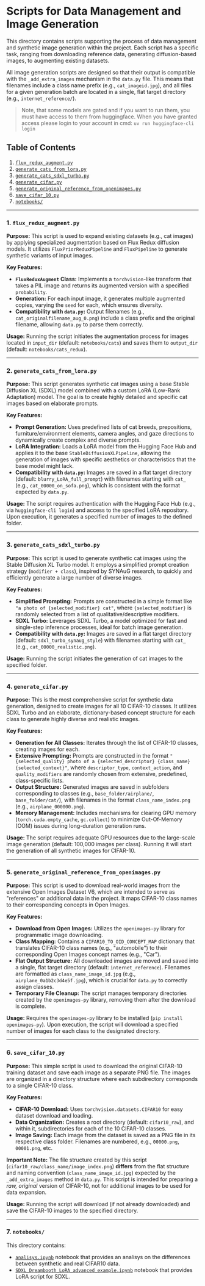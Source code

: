 # Scripts for Data Management and Image Generation

This directory contains scripts supporting the process of data management and synthetic image generation within the project. Each script has a specific task, ranging from downloading reference data, generating diffusion-based images, to augmenting existing datasets.

All image generation scripts are designed so that their output is compatible with the `_add_extra_images` mechanism in the `data.py` file. This means that filenames include a class name prefix (e.g., `cat_imageid.jpg`), and all files for a given generation batch are located in a single, flat target directory (e.g., `internet_reference/`).

> Note, that some models are gated and if you want to run them, you must have access to them from huggingface. When you have granted access please login to your account in cmd: `uv run huggingface-cli login`

## Table of Contents

1.  [`flux_redux_augment.py`](#1-flux_redux_augmentpy)
2.  [`generate_cats_from_lora.py`](#2-generate_cats_from_lorapy)
3.  [`generate_cats_sdxl_turbo.py`](#3-generate_cats_sdxl_turbopy)
4.  [`generate_cifar.py`](#4-generate_cifarpy)
5.  [`generate_original_reference_from_openimages.py`](#5-generate-original-reference-from-openimagespy)
6.  [`save_cifar_10.py`](#6-save_cifar_10py)
7.  [`notebooks/`](#7-notebooks)

---

### 1. `flux_redux_augment.py`

**Purpose:** This script is used to expand existing datasets (e.g., cat images) by applying specialized augmentation based on Flux Redux diffusion models. It utilizes `FluxPriorReduxPipeline` and `FluxPipeline` to generate synthetic variants of input images.

**Key Features:**
-   **`FluxReduxAugment` Class:** Implements a `torchvision`-like transform that takes a PIL image and returns its augmented version with a specified `probability`.
-   **Generation:** For each input image, it generates multiple augmented copies, varying the `seed` for each, which ensures diversity.
-   **Compatibility with `data.py`:** Output filenames (e.g., `cat_originalfilename_aug_0.png`) include a class prefix and the original filename, allowing `data.py` to parse them correctly.

**Usage:** Running the script initiates the augmentation process for images located in `input_dir` (default: `notebooks/cats`) and saves them to `output_dir` (default: `notebooks/cats_redux`).

---

### 2. `generate_cats_from_lora.py`

**Purpose:** This script generates synthetic cat images using a base Stable Diffusion XL (SDXL) model combined with a custom LoRA (Low-Rank Adaptation) model. The goal is to create highly detailed and specific cat images based on elaborate prompts.

**Key Features:**
-   **Prompt Generation:** Uses predefined lists of cat breeds, prepositions, furniture/environment elements, camera angles, and gaze directions to dynamically create complex and diverse prompts.
-   **LoRA Integration:** Loads a LoRA model from the Hugging Face Hub and applies it to the base `StableDiffusionXLPipeline`, allowing the generation of images with specific aesthetics or characteristics that the base model might lack.
-   **Compatibility with `data.py`:** Images are saved in a flat target directory (default: `blurry_LoRA_full_prompt`) with filenames starting with `cat_` (e.g., `cat_00000_on_sofa.png`), which is consistent with the format expected by `data.py`.

**Usage:** The script requires authentication with the Hugging Face Hub (e.g., via `huggingface-cli login`) and access to the specified LoRA repository. Upon execution, it generates a specified number of images to the defined folder.

---

### 3. `generate_cats_sdxl_turbo.py`

**Purpose:** This script is used to generate synthetic cat images using the Stable Diffusion XL Turbo model. It employs a simplified prompt creation strategy (`modifier + class`), inspired by SYNAuG research, to quickly and efficiently generate a large number of diverse images.

**Key Features:**
-   **Simplified Prompting:** Prompts are constructed in a simple format like `"a photo of {selected_modifier} cat"`, where `{selected_modifier}` is randomly selected from a list of qualitative/descriptive modifiers.
-   **SDXL Turbo:** Leverages SDXL Turbo, a model optimized for fast and single-step inference processes, ideal for batch image generation.
-   **Compatibility with `data.py`:** Images are saved in a flat target directory (default: `sdxl_turbo_synaug_style`) with filenames starting with `cat_` (e.g., `cat_00000_realistic.png`).

**Usage:** Running the script initiates the generation of cat images to the specified folder.

---

### 4. `generate_cifar.py`

**Purpose:** This is the most comprehensive script for synthetic data generation, designed to create images for all 10 CIFAR-10 classes. It utilizes SDXL Turbo and an elaborate, dictionary-based concept structure for each class to generate highly diverse and realistic images.

**Key Features:**
-   **Generation for All Classes:** Iterates through the list of CIFAR-10 classes, creating images for each.
-   **Extensive Prompting:** Prompts are constructed in the format `"{selected_quality} photo of a {selected_descriptor} {class_name} {selected_context}"`, where `descriptor_type`, `context_action`, and `quality_modifiers` are randomly chosen from extensive, predefined, class-specific lists.
-   **Output Structure:** Generated images are saved in subfolders corresponding to classes (e.g., `base_folder/airplane/`, `base_folder/cat/`), with filenames in the format `class_name_index.png` (e.g., `airplane_000000.png`).
-   **Memory Management:** Includes mechanisms for clearing GPU memory (`torch.cuda.empty_cache`, `gc.collect`) to minimize Out-Of-Memory (OOM) issues during long-duration generation runs.

**Usage:** The script requires adequate GPU resources due to the large-scale image generation (default: 100,000 images per class). Running it will start the generation of all synthetic images for CIFAR-10.

---

### 5. `generate_original_reference_from_openimages.py`

**Purpose:** This script is used to download real-world images from the extensive Open Images Dataset V6, which are intended to serve as "references" or additional data in the project. It maps CIFAR-10 class names to their corresponding concepts in Open Images.

**Key Features:**
-   **Download from Open Images:** Utilizes the `openimages-py` library for programmatic image downloading.
-   **Class Mapping:** Contains a `CIFAR10_TO_OID_CONCEPT_MAP` dictionary that translates CIFAR-10 class names (e.g., "automobile") to their corresponding Open Images concept names (e.g., "Car").
-   **Flat Output Structure:** All downloaded images are moved and saved into a single, flat target directory (default: `internet_reference`). Filenames are formatted as `class_name_image_id.jpg` (e.g., `airplane_0a1b2c3d4e5f.jpg`), which is crucial for `data.py` to correctly assign classes.
-   **Temporary File Cleanup:** The script manages temporary directories created by the `openimages-py` library, removing them after the download is complete.

**Usage:** Requires the `openimages-py` library to be installed (`pip install openimages-py`). Upon execution, the script will download a specified number of images for each class to the designated directory.

---

### 6. `save_cifar_10.py`

**Purpose:** This simple script is used to download the original CIFAR-10 training dataset and save each image as a separate PNG file. The images are organized in a directory structure where each subdirectory corresponds to a single CIFAR-10 class.

**Key Features:**
-   **CIFAR-10 Download:** Uses `torchvision.datasets.CIFAR10` for easy dataset download and loading.
-   **Data Organization:** Creates a root directory (default: `cifar10_raw`), and within it, subdirectories for each of the 10 CIFAR-10 classes.
-   **Image Saving:** Each image from the dataset is saved as a PNG file in its respective class folder. Filenames are numbered, e.g., `00000.png`, `00001.png`, etc.

**Important Note:** The file structure created by this script (`cifar10_raw/class_name/image_index.png`) **differs** from the flat structure and naming convention (`class_name_image_id.jpg`) expected by the `_add_extra_images` method in `data.py`. This script is intended for preparing a *raw, original* version of CIFAR-10, not for additional images to be used for data expansion.

**Usage:** Running the script will download (if not already downloaded) and save the CIFAR-10 images to the specified directory.

---

### 7. `notebooks/`

This directory contains:
- [`analisys.ipynb`](notebooks/analysis.ipynb) notebook that provides an analisys on the differences between synthetic and real CIFAR10 data.
- [`SDXL_Dreambooth_LoRA_advanced_example.ipynb`](notebooks/SDXL_Dreambooth_LoRA_advanced_example.ipynb) notebook that provides LoRA script for SDXL.
